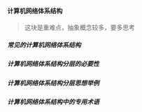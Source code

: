 #### 计算机网络体系结构

> 这块是重难点，抽象概念较多，要多思考

##### 常见的计算机网络体系结构

##### 计算机网络体系结构分层的必要性

##### 计算机网络体系结构分层思想举例

##### 计算机网络体系结构中的专用术语

